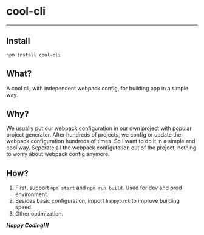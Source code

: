 # cool-cli
----
## Install  
`npm install cool-cli`

## What?
A cool cli, with independent webpack config, for building app in a simple way.

## Why?
We usually put our webpack configuration in our own project with popular project generator. After hundreds of projects, we config or update the webpack configuration hundreds of times. So I want to do it in a simple and cool way. Seperate all the webpack configutation out of the project, nothing to worry about webpack config anymore.

## How?
1. First, support `npm start` and `npm run build`. Used for dev and prod environment.
2. Besides basic configuration, import `happypack` to improve building speed.
3. Other optimization.

***Happy Coding!!!***